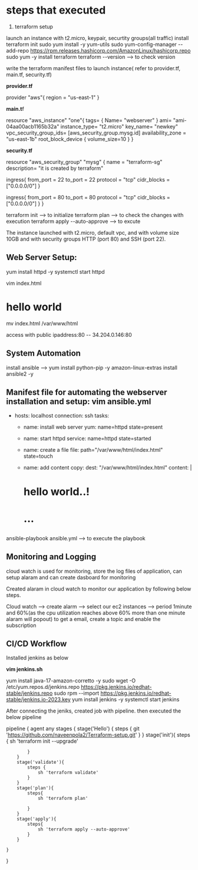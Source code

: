 # steps that executed

1. terraform setup

launch an instance with t2.micro, keypair, securtity groups(all traffic) 
install terraform init
    sudo yum install -y yum-utils
    sudo yum-config-manager --add-repo https://rpm.releases.hashicorp.com/AmazonLinux/hashicorp.repo
    sudo yum -y install terraform
    terraform --version --> to check version 

write the terraform manifest files to launch instance( refer to provider.tf, main.tf, security.tf)

**provider.tf**

provider "aws"{
region = "us-east-1"
}

**main.t**f

resource "aws_instance" "one"{
tags= {
Name= "webserver"
}
ami= "ami-04aa00acb1165b32a"
instance_type= "t2.micro"
key_name= "newkey"
vpc_security_group_ids= [aws_security_group.mysg.id]
availability_zone = "us-east-1b"
root_block_device {
volume_size=10
}
}

**security.tf**

resource "aws_security_group" "mysg" {
name = "terraform-sg"
description= "it is created by terraform"

ingress{
from_port = 22
to_port = 22
protocol = "tcp"
cidr_blocks = ["0.0.0.0/0"]
}

ingress{
from_port = 80
to_port = 80
protocol = "tcp"
cidr_blocks = ["0.0.0.0/0"]
}
}

terraform init --> to initialize
terraform plan --> to check the changes with execution
terraform apply --auto-approve --> to excute 

The instance launched with t2.micro, default vpc, and with volume size 10GB and with security groups HTTP (port 80) and SSH (port 22).

## Web Server Setup:

yum install httpd -y 
systemctl start httpd 

vim index.html
<h1> hello world </h1>

mv index.html /var/www/html

access with public ipaddress:80 -- 34.204.0.146:80

## 	System Automation

install ansible --> yum install python-pip -y 
                    amazon-linux-extras install ansible2 -y

Manifest file for automating the webserver installation and setup:
vim ansible.yml
---

- hosts: localhost
  connection: ssh
  tasks:
    - name: install web server
      yum: name=httpd state=present

    - name: start httpd
      service: name=httpd state=started

    - name: create a file
      file: path="/var/www/html/index.html" state=touch

    - name: add content
      copy:
        dest: "/var/www/html/index.html"
        content: |
          <h1> hello world..! <h1>
...

ansible-playbook ansible.yml --> to execute the playbook 

## Monitoring and Logging 

cloud watch is used for monitoring, store the log files of application, can setup alaram and can create dasboard for monitoring 

Created alaram in cloud watch to monitor our application by following below steps.

Cloud watch --> create alarm --> select our ec2 instances --> period 1minute and 60%(as the cpu utilization reaches above 60% more than one minute alaram will popout)
to get a email, create a topic and enable the subscription 

## CI/CD Workflow 

Installed jenkins as below 

**vim jenkins.sh**

yum install java-17-amazon-corretto -y
sudo wget -O /etc/yum.repos.d/jenkins.repo https://pkg.jenkins.io/redhat-stable/jenkins.repo
sudo rpm --import https://pkg.jenkins.io/redhat-stable/jenkins.io-2023.key
yum install jenkins -y
systemctl start jenkins

After connecting the jeniks, created job with pipeline. then executed the below pipeline                   


pipeline {
    agent any
    stages {
        stage('Hello') {
            steps {
                git 'https://github.com/naveenpola2/Terraform-setup.git'
            }
        }
        stage('init'){
            steps {
                sh 'terraform init --upgrade'   
                
            }
        }
        stage('validate'){
            steps {
                sh 'terraform validate'
            }
        }
        stage('plan'){
            steps{
                sh 'terraform plan'
                
            }
        }
        stage('apply'){
            steps{
                sh 'terraform apply --auto-approve'
            }
        }
        
    }
}




          

